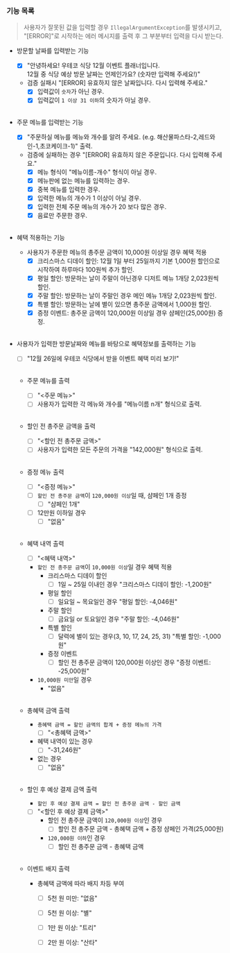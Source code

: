 ### 기능 목록

> 사용자가 잘못된 값을 입력할 경우 `IllegalArgumentException`를 발생시키고,<br>
> "[ERROR]"로 시작하는 에러 메시지를 출력 후 그 부분부터 입력을 다시 받는다.

- 방문할 날짜를 입력받는 기능
    - [x] "안녕하세요! 우테코 식당 12월 이벤트 플래너입니다.  
      12월 중 식당 예상 방문 날짜는 언제인가요? (숫자만 입력해 주세요!)"
    - 검증 실패시 "[ERROR] 유효하지 않은 날짜입니다. 다시 입력해 주세요."
        - [x] 입력값이 `숫자`가 아닌 경우.
        - [x] 입력값이 `1 이상 31 이하`의 숫자가 아닐 경우.<br><br>

- 주문 메뉴를 입력받는 기능
    - [x] "주문하실 메뉴를 메뉴와 개수를 알려 주세요. (e.g. 해산물파스타-2,레드와인-1,초코케이크-1)" 출력.
    - 검증에 실패하는 경우 "[ERROR] 유효하지 않은 주문입니다. 다시 입력해 주세요."
        - [x] 메뉴 형식이 "메뉴이름-개수" 형식이 아닐 경우.
        - [x] 메뉴판에 없는 메뉴를 입력하는 경우.
        - [x] 중복 메뉴를 입력한 경우.
        - [x] 입력한 메뉴의 개수가 1 이상이 아닐 경우.
        - [x] 입력한 전체 주문 메뉴의 개수가 20 보다 많은 경우.
        - [x] 음료만 주문한 경우.<br><br>

- 혜택 적용하는 기능
    - 사용자가 주문한 메뉴의 총주문 금액이 10,000원 이상일 경우 혜택 적용
        - [x] 크리스마스 디데이 할인: 12월 1일 부터 25일까지 기본 1,000원 할인으로 시작하여 하루마다 100원씩 추가 할인.
        - [x] 평일 할인: 방문하는 날이 주말이 아닌경우 디저트 메뉴 1개당 2,023원씩 할인.
        - [x] 주말 할인: 방문하는 날이 주말인 경우 메인 메뉴 1개당 2,023원씩 할인.
        - [x] 특별 할인: 방문하는 날에 별이 있으면 총주문 금액에서 1,000원 할인.
        - [x] 증정 이벤트: 총주문 금액이 120,000원 이상일 경우 샴페인(25,000원) 증정.<br><br>

- 사용자가 입력한 방문날짜와 메뉴를 바탕으로 혜택정보를 출력하는 기능

    - [ ] "12월 26일에 우테코 식당에서 받을 이벤트 혜택 미리 보기!"<br><br>

    - 주문 메뉴를 출력
        - [ ] "<주문 메뉴>"
        - [ ] 사용자가 입력한 각 메뉴와 개수를 "메뉴이름 n개" 형식으로 출력.<br><br>

    - 할인 전 총주문 금액을 출력
        - [ ] "<할인 전 총주문 금액>"
        - [ ] 사용자가 입력한 모든 주문의 가격을 "142,000원" 형식으로 출력.<br><br>

    - 증정 메뉴 출력
        - [ ] "<증정 메뉴>"
        - [ ] `할인 전 총주문 금액`이 `120,000원 이상`일 때, 샴페인 1개 증정
            - [ ] "샴페인 1개"
        - [ ] 12만원 이하일 경우
            - [ ] "없음"<br><br>

    - 혜택 내역 출력
        - [ ] "<혜택 내역>"
        - `할인 전 총주문 금액`이 `10,000원 이상`일 경우 혜택 적용
            - 크리스마스 디데이 할인
                - [ ] 1일 ~ 25일 이내인 경우 "크리스마스 디데이 할인: -1,200원"
            - 평일 할인
                - [ ] 일요일 ~ 목요일인 경우 "평일 할인: -4,046원"
            - 주말 할인
                - [ ] 금요일 or 토요일인 경우 "주말 할인: -4,046원"
            - 특별 할인
                - [ ] 달력에 별이 있는 경우(3, 10, 17, 24, 25, 31) "특별 할인: -1,000원"
            - 증정 이벤트
                - [ ] 할인 전 총주문 금액이 120,000원 이상인 경우 "증정 이벤트: -25,000원"
        - `10,000원 미만`일 경우
            - "없음"<br><br>

    - 총혜택 금액 출력
        - `총혜택 금액 = 할인 금액의 합계 + 증정 메뉴의 가격`
            - [ ] "<총혜택 금액>"
        - 혜택 내역이 있는 경우
            - [ ] "-31,246원"
        - 없는 경우
            - [ ] "없음"<br><br>

    - 할인 후 예상 결제 금액 출력
        - `할인 후 예상 결제 금액 = 할인 전 총주문 금액 - 할인 금액`
        - [ ] "<할인 후 예상 결제 금액>"
            - 할인 전 총주문 금액이 `120,000원 이상`인 경우
                - [ ] 할인 전 총주문 금액 - 총혜택 금액 + 증정 샴페인 가격(25,000원)
            - `120,000원 이하`인 경우
                - [ ] 할인 전 총주문 금액 - 총혜택 금액<br><br>

    - 이벤트 배지 출력
        - 총혜택 금액에 따라 배지 차등 부여
            - [ ] 5천 원 미만: "없음"
            - [ ] 5천 원 이상: "별"
            - [ ] 1만 원 이상: "트리"
            - [ ] 2만 원 이상: "산타"<br><br>


